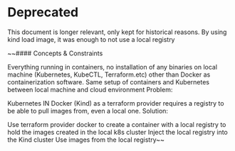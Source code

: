 # Deprecated
This document is longer relevant, only kept for historical reasons. By using kind load image, it was enough to not use a local registry


~~#### Concepts & Constraints

Everything running in containers, no installation of any binaries on local machine (Kubernetes, KubeCTL, Terraform.etc) other than Docker as containerization software.
Same setup of containers and Kubernetes between local machine and cloud environment
Problem:

Kubernetes IN Docker (Kind) as a terraform provider requires a registry to be able to pull images from, even a local one.
Solution:

Use terraform provider docker to create a container with a local registry to hold the images created in the local k8s cluster
Inject the local registry into the Kind cluster
Use images from the local registry~~